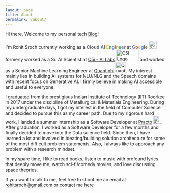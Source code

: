 ```yaml
---
layout: page
title: About
permalink: /about/
---
```


Hi there, Welcome to my personal tech [Blog](https://rohitsroch.github.io/#latest-posts)!

I'm Rohit Sroch currently working as a <span style="color:#5F6368; font-weight:bold;">Cloud</span> <strong><span style="color:#4285F4;">A</span><span style="color:#DB4437;">I</span> <span style="color:#F4B400;">E</span><span style="color:#0F9D58;">n</span><span style="color:#4285F4;">g</span><span style="color:#DB4437;">i</span><span style="color:#F4B400;">n</span><span style="color:#0F9D58;">e</span><span style="color:#4285F4;">e</span><span style="color:#DB4437;">r</span></strong> at <strong><span style="color:#4285F4;">G</span><span style="color:#DB4437;">o</span><span style="color:#F4B400;">o</span><span style="color:#4285F4;">g</span><span style="color:#0F9D58;">l</span><span style="color:#DB4437;">e</span></strong> <img src="{{ site.url }}{{ site.baseurl }}/assets/img/icons/google-logo.png" alt="Google Logo" style="width:25px; height:25px;"> formerly worked as a Sr. AI Scientist at [C5i - AI Labs](https://www.c5i.ai/ai-labs/) <img src="{{ site.url }}{{ site.baseurl }}/assets/img/icons/c5i-logo.png" alt="C5i Logo" style="width:70px; height:35px;"> and worked as a Senior Machine Learning Engineer at [Quantiphi](https://www.quantiphi.com/) <img src="{{ site.url }}{{ site.baseurl }}/assets/img/icons/quantiphi-logo.png" alt="Quantiphi Logo" style="width:33px; height:33px;">. My interest mainly lies in building AI systems for NLU/NLG and the Speech domains with recent focus on Generative AI. I firmly believe in making AI accessible and useful to everyone.

I graduated from the prestigious Indian Institute of Technology (IIT) Roorkee in 2017 under the discipline of Metallurgical & Materials Engineering. During my undergraduate days, I got my interest in the field of Computer Science and decided to pursue this as my career path. Due to my rigorous hard work, I landed a summer internship as a Software Developer at [Practo](https://www.practo.com/) <img src="{{ site.url }}{{ site.baseurl }}/assets/img/icons/practo-logo.png" alt="Practo Logo" style="width:25px; height:25px;">. After graduation, I worked as a Software Developer for a few months and finally decided to move into the Data science field. Since then, I have learned a lot and involved in ideating/building solution architecture for some of the most difficult problem statements. Also, I always like to approach any problem with a research mindset.   

In my spare time, I like to read books, listen to music with profound lyrics that deeply move me, watch sci-fi/comedy movies, and love discussing space theories.

If you want to talk to me, feel free to shoot me an email at <rohitsroch@gmail.com> or contact me [here](https://rohitsroch.github.io/contact/)
